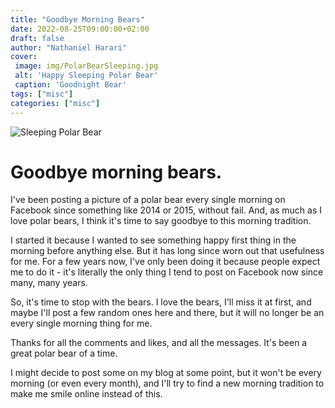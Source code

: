 ```yaml
---
title: "Goodbye Morning Bears"
date: 2022-08-25T09:00:00+02:00
draft: false
author: "Nathaniel Harari"
cover:
 image: img/PolarBearSleeping.jpg
 alt: 'Happy Sleeping Polar Bear'
 caption: 'Goodnight Bear'
tags: ["misc"]
categories: ["misc"]
---
```


![Sleeping Polar Bear](/img/PolarBearSleeping.jpg)

# Goodbye morning bears.

I've been posting a picture of a polar bear every single morning on Facebook since something like 2014 or 2015, without fail. And, as much as I love polar bears, I think it's time to say goodbye to this morning tradition.

I started it because I wanted to see something happy first thing in the morning before anything else. But it has long since worn out that usefulness for me. For a few years now, I've only been doing it because people expect me to do it - it's literally the only thing I tend to post on Facebook now since many, many years.

So, it's time to stop with the bears. I love the bears, I'll miss it at first, and maybe I'll post a few random ones here and there, but it will no longer be an every single morning thing for me.

Thanks for all the comments and likes, and all the messages. It's been a great polar bear of a time.

I might decide to post some on my blog at some point, but it won't be every morning (or even every month), and I'll try to find a new morning tradition to make me smile online instead of this.

